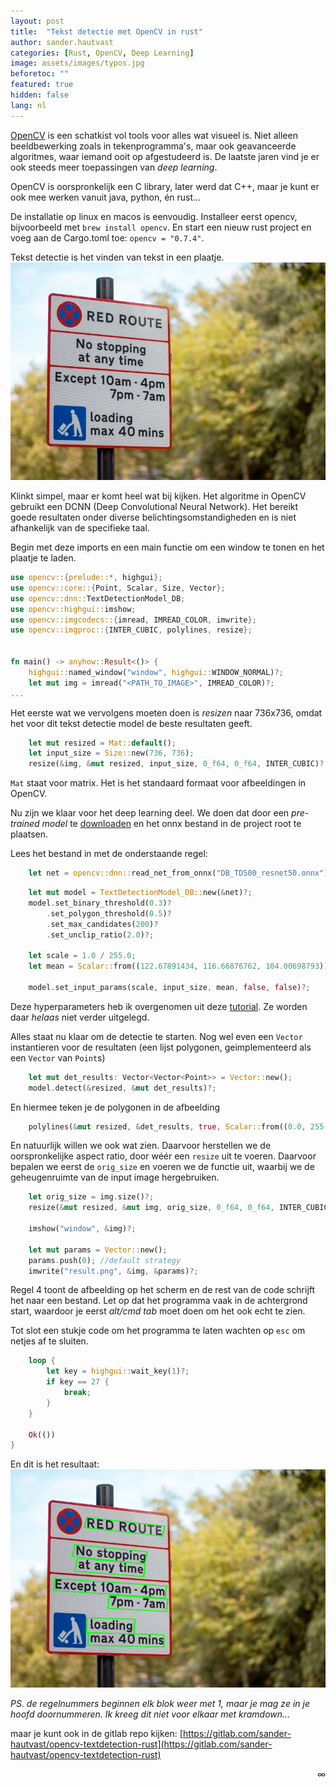```yaml
---
layout: post
title:  "Tekst detectie met OpenCV in rust"
author: sander.hautvast
categories: [Rust, OpenCV, Deep Learning]
image: assets/images/typos.jpg
beforetoc: ""
featured: true
hidden: false
lang: nl
---
```

[OpenCV](https://opencv.org/) is een schatkist vol tools voor alles wat visueel is. Niet alleen beeldbewerking zoals in tekenprogramma's, maar ook geavanceerde algoritmes, waar iemand ooit op afgestudeerd is. De laatste jaren vind je er ook steeds meer toepassingen van _deep learning_. 

OpenCV is oorspronkelijk een C library, later werd dat C++, maar je kunt er ook mee werken vanuit java, python, én rust...

De installatie op linux en macos is eenvoudig. Installeer eerst opencv, bijvoorbeeld met `brew install opencv`. En start een nieuw rust project en voeg aan de Cargo.toml toe: `opencv = "0.7.4"`. 

Tekst detectie is het vinden van tekst in een plaatje. 
![plaatje](/assets/images/traffic-sign.png)

Klinkt simpel, maar er komt heel wat bij kijken. Het algoritme in OpenCV gebruikt een DCNN (Deep Convolutional Neural Network). Het bereikt goede resultaten onder diverse belichtingsomstandigheden en is niet afhankelijk van de specifieke taal. 

Begin met deze imports en een main functie om een window te tonen en het plaatje te laden.
```rust
use opencv::{prelude::*, highgui};
use opencv::core::{Point, Scalar, Size, Vector};
use opencv::dnn::TextDetectionModel_DB;
use opencv::highgui::imshow;
use opencv::imgcodecs::{imread, IMREAD_COLOR, imwrite};
use opencv::imgproc::{INTER_CUBIC, polylines, resize};


fn main() -> anyhow::Result<()> {
    highgui::named_window("window", highgui::WINDOW_NORMAL)?;
    let mut img = imread("<PATH_TO_IMAGE>", IMREAD_COLOR)?;
...
```

Het eerste wat we vervolgens moeten doen is _resizen_ naar 736x736, omdat het voor dit tekst detectie model de beste resultaten geeft.

```rust
    let mut resized = Mat::default();
    let input_size = Size::new(736, 736);
    resize(&img, &mut resized, input_size, 0_f64, 0_f64, INTER_CUBIC)?;
```

`Mat` staat voor matrix. Het is het standaard formaat voor afbeeldingen in OpenCV.

Nu zijn we klaar voor het deep learning deel. We doen dat door een _pre-trained model_ te [downloaden](https://drive.google.com/uc?export=dowload&id=19YWhArrNccaoSza0CfkXlA8im4-lAGsR) en het onnx bestand in de project root te plaatsen.

Lees het bestand in met de onderstaande regel:
```rust
    let net = opencv::dnn::read_net_from_onnx("DB_TD500_resnet50.onnx")?;
``` 

```rust
    let mut model = TextDetectionModel_DB::new(&net)?;
    model.set_binary_threshold(0.3)?
        .set_polygon_threshold(0.5)?
        .set_max_candidates(200)?
        .set_unclip_ratio(2.0)?;

    let scale = 1.0 / 255.0;
    let mean = Scalar::from((122.67891434, 116.66876762, 104.00698793));

    model.set_input_params(scale, input_size, mean, false, false)?;
```
Deze hyperparameters heb ik overgenomen uit deze [tutorial](https://github.com/opencv/opencv/blob/master/doc/tutorials/dnn/dnn_text_spotting/dnn_text_spotting.markdown). Ze worden daar _helaas_ niet verder uitgelegd.


Alles staat nu klaar om de detectie te starten. Nog wel even een `Vector` instantieren voor de resultaten (een lijst polygonen, geimplementeerd als een `Vector` van `Point`s)
```rust
    let mut det_results: Vector<Vector<Point>> = Vector::new();
    model.detect(&resized, &mut det_results)?;
```
En hiermee teken je de polygonen in de afbeelding

```rust
    polylines(&mut resized, &det_results, true, Scalar::from((0.0, 255.0, 0.0)), 2, 1, 0)?;
```

En natuurlijk willen we ook wat zien. Daarvoor herstellen we de oorspronkelijke aspect ratio, door wéér een `resize` uit te voeren. Daarvoor bepalen we eerst de `orig_size` en voeren we de functie uit, waarbij we de geheugenruimte van de input image hergebruiken. 
```rust
    let orig_size = img.size()?;
    resize(&mut resized, &mut img, orig_size, 0_f64, 0_f64, INTER_CUBIC)?;

    imshow("window", &img)?;

    let mut params = Vector::new();
    params.push(0); //default strategy
    imwrite("result.png", &img, &params)?;
```

Regel 4 toont de afbeelding op het scherm en de rest van de code schrijft het naar een bestand. Let op dat het programma vaak in de achtergrond start, waardoor je eerst _alt/cmd tab_ moet doen om het ook echt te zien.

Tot slot een stukje code om het programma te laten wachten op `esc` om netjes af te sluiten.
```rust
    loop {
        let key = highgui::wait_key(1)?;
        if key == 27 {
            break;
        }
    }

    Ok(())
}
```

En dit is het resultaat:
![plaatje](/assets/images/traffic-sign-detected.png)

_PS. de regelnummers beginnen elk blok weer met 1, maar je mag ze in je hoofd doornummeren. Ik kreeg dit niet voor elkaar met kramdown..._

maar je kunt ook in de gitlab repo kijken: [https://gitlab.com/sander-hautvast/opencv-textdetection-rust](https://gitlab.com/sander-hautvast/opencv-textdetection-rust)


<div style="text-align: right">∞</div>